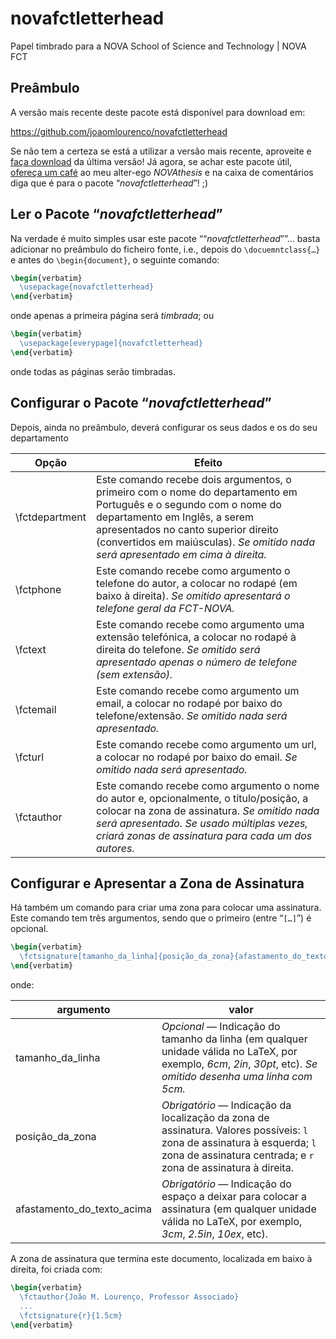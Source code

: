 # novafctletterhead

Papel timbrado para a NOVA School of Science and Technology | NOVA FCT

## Preâmbulo

A versão mais recente deste pacote está disponível para download em:

https://github.com/joaomlourenco/novafctletterhead

Se não tem a certeza se está a utilizar a versão mais recente, aproveite e [faça download](https://github.com/joaomlourenco/novafctletterhead/archive/refs/heads/main.zip) da última versão!   Já agora, se achar este pacote útil, [ofereça um café](https://www.paypal.com/donate/?hosted_button_id=8WA8FRVMB78W8) ao meu alter-ego *NOVAthesis* e na caixa de comentários diga que é para o pacote “*novafctletterhead*”! ;)


## Ler o Pacote “*novafctletterhead*”

Na verdade é muito simples usar este pacote ““*novafctletterhead*””…  basta adicionar no preâmbulo do ficheiro fonte, i.e., depois do `\docuemntclass{…}` e antes do `\begin{document}`, o seguinte comando:

```latex
\begin{verbatim}
  \usepackage{novafctletterhead}
\end{verbatim}
```

onde apenas a primeira página será *timbrada*; ou

```latex
\begin{verbatim}
  \usepackage[everypage]{novafctletterhead}
\end{verbatim}
```

onde todas as páginas serão timbradas.

## Configurar o Pacote “*novafctletterhead*”

Depois, ainda no preâmbulo, deverá configurar os seus dados e os do seu departamento

| Opção | Efeito |
|----------|----------|
| \fctdepartment | Este comando recebe dois argumentos, o primeiro com o nome do departamento em Português e o segundo com o nome do departamento em Inglês, a serem apresentados no canto superior direito (convertidos em maiúsculas).  *Se omitido nada será apresentado em cima à direita.*|
| \fctphone   | Este comando recebe como argumento o telefone do autor, a colocar no rodapé (em baixo à direita). *Se omitido apresentará o telefone geral da FCT-NOVA.*|
| \fctext   | Este comando recebe como argumento uma extensão telefónica, a colocar no rodapé à direita do telefone. *Se omitido será apresentado apenas o número de telefone (sem extensão).*|
| \fctemail  | Este comando recebe como argumento um email, a colocar no rodapé por baixo do telefone/extensão. *Se omitido nada será apresentado.*|
| \fcturl   | Este comando recebe como argumento um url, a colocar no rodapé por baixo do email. *Se omitido nada será apresentado.*|
| \fctauthor     | Este comando recebe como argumento o nome do autor e, opcionalmente, o título/posição, a colocar na zona de assinatura.  *Se omitido nada será apresentado.  Se usado múltiplas vezes, criará zonas de assinatura para cada um dos autores.*|


## Configurar e Apresentar a Zona de Assinatura

Há também um comando para criar uma zona para colocar uma assinatura.  Este comando tem três argumentos, sendo que o primeiro (entre “`[…]`”) é opcional.

```latex
\begin{verbatim}
  \fctsignature[tamanho_da_linha]{posição_da_zona}{afastamento_do_texto_acima}
\end{verbatim}
```

onde:

| argumento | valor |
|----------------|--------|
| tamanho_da_linha | *Opcional* — Indicação do tamanho da linha (em qualquer unidade válida no LaTeX, por exemplo, *6cm*, *2in*, *30pt*, etc).  *Se omitido desenha uma linha com 5cm.*|
| posição_da_zona | *Obrigatório* — Indicação da localização da zona de assinatura.  Valores possíveis: `l` zona de assinatura à esquerda; `l` zona de assinatura centrada; e `r`  zona de assinatura à direita. |
| afastamento_do_texto_acima | *Obrigatório* — Indicação do espaço a deixar para colocar a assinatura (em qualquer unidade válida no LaTeX, por exemplo, *3cm*, *2.5in*, *10ex*, etc). |

A zona de assinatura que termina este documento, localizada em baixo à direita, foi criada com:

```latex
\begin{verbatim}
  \fctauthor{João M. Lourenço, Professor Associado}
  ...
  \fctsignature{r}{1.5cm}
\end{verbatim}
```
